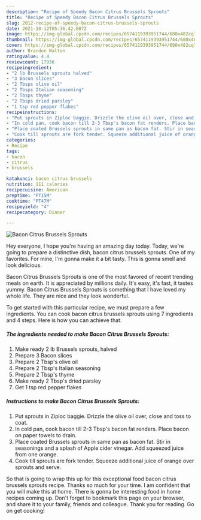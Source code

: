 ```yaml
---
description: "Recipe of Speedy Bacon Citrus Brussels Sprouts"
title: "Recipe of Speedy Bacon Citrus Brussels Sprouts"
slug: 2012-recipe-of-speedy-bacon-citrus-brussels-sprouts
date: 2021-10-12T05:36:42.087Z
image: https://img-global.cpcdn.com/recipes/6574119393951744/680x482cq70/bacon-citrus-brussels-sprouts-recipe-main-photo.jpg
thumbnail: https://img-global.cpcdn.com/recipes/6574119393951744/680x482cq70/bacon-citrus-brussels-sprouts-recipe-main-photo.jpg
cover: https://img-global.cpcdn.com/recipes/6574119393951744/680x482cq70/bacon-citrus-brussels-sprouts-recipe-main-photo.jpg
author: Brandon Walton
ratingvalue: 4.4
reviewcount: 17936
recipeingredient:
- "2 lb Brussels sprouts halved"
- "3 Bacon slices"
- "2 Tbsps olive oil"
- "2 Tbsps Italian seasoning"
- "2 Tbsps thyme"
- "2 Tbsps dried parsley"
- "1 tsp red pepper flakes"
recipeinstructions:
- "Put sprouts in Ziploc baggie. Drizzle the olive oil over, close and toss to coat."
- "In cold pan, cook bacon till 2-3 Tbsp's bacon fat renders. Place bacon on paper towels to drain."
- "Place coated Brussels sprouts in same pan as bacon fat. Stir in seasonings and a splash of Apple cider vinegar. Add squeezed juice from one orange."
- "Cook till sprouts are fork tender. Squeeze additional juice of orange over sprouts and serve."
categories:
- Recipe
tags:
- bacon
- citrus
- brussels

katakunci: bacon citrus brussels 
nutrition: 111 calories
recipecuisine: American
preptime: "PT15M"
cooktime: "PT47M"
recipeyield: "4"
recipecategory: Dinner

---
```



![Bacon Citrus Brussels Sprouts](https://img-global.cpcdn.com/recipes/6574119393951744/680x482cq70/bacon-citrus-brussels-sprouts-recipe-main-photo.jpg)

Hey everyone, I hope you're having an amazing day today. Today, we're going to prepare a distinctive dish, bacon citrus brussels sprouts. One of my favorites. For mine, I'm gonna make it a bit tasty. This is gonna smell and look delicious.

Bacon Citrus Brussels Sprouts is one of the most favored of recent trending meals on earth. It is appreciated by millions daily. It's easy, it's fast, it tastes yummy. Bacon Citrus Brussels Sprouts is something that I have loved my whole life. They are nice and they look wonderful.




To get started with this particular recipe, we must prepare a few ingredients. You can cook bacon citrus brussels sprouts using 7 ingredients and 4 steps. Here is how you can achieve that.

<!--inarticleads1-->

##### The ingredients needed to make Bacon Citrus Brussels Sprouts:

1. Make ready 2 lb Brussels sprouts, halved
1. Prepare 3 Bacon slices
1. Prepare 2 Tbsp's olive oil
1. Prepare 2 Tbsp's Italian seasoning
1. Prepare 2 Tbsp's thyme
1. Make ready 2 Tbsp's dried parsley
1. Get 1 tsp red pepper flakes




<!--inarticleads2-->

##### Instructions to make Bacon Citrus Brussels Sprouts:

1. Put sprouts in Ziploc baggie. Drizzle the olive oil over, close and toss to coat.
1. In cold pan, cook bacon till 2-3 Tbsp's bacon fat renders. Place bacon on paper towels to drain.
1. Place coated Brussels sprouts in same pan as bacon fat. Stir in seasonings and a splash of Apple cider vinegar. Add squeezed juice from one orange.
1. Cook till sprouts are fork tender. Squeeze additional juice of orange over sprouts and serve.




So that is going to wrap this up for this exceptional food bacon citrus brussels sprouts recipe. Thanks so much for your time. I am confident that you will make this at home. There is gonna be interesting food in home recipes coming up. Don't forget to bookmark this page on your browser, and share it to your family, friends and colleague. Thank you for reading. Go on get cooking!

